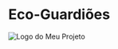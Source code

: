 # Eco-Guardiões

![Logo do Meu Projeto](sprites/spr_bk_jogo/2736b519-1ca0-41db-a49c-9291d469c23a.png)
